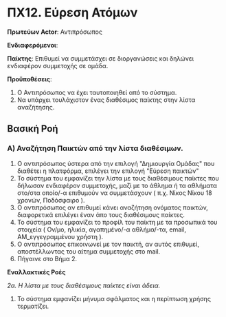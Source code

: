 # ΠΧ12. Εύρεση Ατόμων

**Πρωτεύων Actor**: Αντιπρόσωπος 

**Ενδιαφερόμενοι**:

**Παίκτης**: Επιθυμεί να συμμετάσχει σε διοργανώσεις και δηλώνει ενδιαφέρον συμμετοχής σε ομάδα.

**Προϋποθέσεις**: 
1. Ο Αντιπρόσωπος να έχει ταυτοποιηθεί από το σύστημα.
2. Να υπάρχει τουλάχιστον ένας διαθέσιμος παίκτης στην λίστα αναζήτησης.

## Βασική Ροή

### Α) Αναζήτηση Παικτών από την λίστα διαθέσιμων.
1. Ο αντιπρόσωπος ύστερα από την επιλογή "Δημιουργία Ομάδας" που διαθέτει η πλατφόρμα, επιλέγει την επιλογή "Εύρεση παικτών"
2. Το σύστημα του εμφανίζει την λίστα με τους διαθέσιμους παίκτες που δήλωσαν ενδιαφέρον συμμετοχής, μαζί με το άθλημα ή τα αθλήματα στο/στα οποίο/-α επιθυμούν να συμμετάσχουν ( π.χ. Νίκος Νίκου 18 χρονών, Ποδόσφαιρο ).
3. Ο αντιπρόσωπος αν επιθυμεί κάνει αναζήτηση ονόματος παικτών, διαφορετικά επιλέγει έναν άπο τους διαθέσιμους παίκτες.
4. Το σύστημα του εμφανίζει το προφίλ του παίκτη με τα προσωπικά του στοιχεία ( Ον/μο, ηλικία, αγαπημένο/-α αθλήμα/-τα, email, ΑΜ_εγγεγραμμένου χρήστη ).
5. Ο αντιπρόσωπος επικοινωνεί με τον παικτή, αν αυτός επιθυμεί, αποστέλλωντας του αίτημα συμμετοχής στο mail.
6. Πήγαινε στο Βήμα 2.

**Εναλλακτικές Ροές**

*2α. Η λίστα με τους διαθέσιμους παίκτες είναι άδεια.*
1. Το σύστημα εμφανίζει μήνυμα σφάλματος και η περίπτωση χρήσης τερματίζει. 
